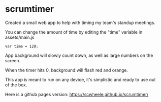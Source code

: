 # scrumtimer

Created a small web app to help with timing my team's standup meetings.

You can change the amount of time by editing the "time" variable in assets/main.js

```
var time = 120;
```

App background will slowly count down, as well as large numbers on the screen.

When the timer hits 0, background will flash red and orange.

This app is meant to run on any device, it's simplistic and ready to use out of the box.

Here is a github pages version: https://scwheele.github.io/scrumtimer/